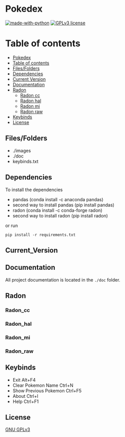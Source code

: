 # Pokedex


[![made-with-python](https://img.shields.io/badge/Made%20with-Python-1f425f.svg)](https://www.python.org/) [![GPLv3 license](https://img.shields.io/badge/License-GPLv3-blue.svg)](http://perso.crans.org/besson/LICENSE.html)

# Table of contents

<!--ts-->
  * [Pokedex](#Pokedex)
  * [Table of contents](#Table_of_contents)
  * [Files/Folders](#Files/Folders)
  * [Dependencies](#Dependencies)
  * [Current Version](#Current_Version)
  * [Documentation](#Documentation)
  * [Radon](#Radon)
    * [Radon cc](#Radon_cc)
    * [Radon hal](#Radon_hal)
    * [Radon mi](#Radon_mi)
    * [Radon raw](#Radon_raw)
  * [Keybinds](#Keybinds)
  * [License](#License)
<!--te-->

## Files/Folders

<ul>
  <li> ./images </li>
  <li> ./doc </li>
  <li> keybinds.txt </li>
</ul>



## Dependencies

To install the dependencies

 <ul>
   <li> pandas (conda install -c anaconda pandas) </li>
   <li> second way to install pandas (pip install pandas) </li>
   <li> radon (conda install -c conda-forge radon) </li> 
   <li> second way to install radon (pip install radon) </li>
</ul>

or run

```shell
pip install -r requirements.txt
```

## Current_Version


## Documentation

All project documentation is located in the `./doc`  folder.

## Radon

### Radon_cc



### Radon_hal



### Radon_mi



### Radon_raw


## Keybinds

<ul>
  <li> Exit Alt+F4 </li>
  <li> Clear Pokemon Name Ctrl+N </li>
  <li> Show Previous Pokemon Ctrl+F5 </li>
  <li> About Ctrl+I </li>
  <li> Help Ctrl+F1 </li>
</ul>


## License
[GNU GPLv3](https://choosealicense.com/licenses/gpl-3.0/)
